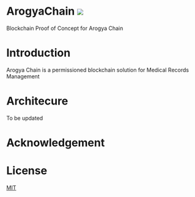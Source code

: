 # ArogyaChain ![](https://img.shields.io/badge/-Dropped-red.svg)

Blockchain Proof of Concept for Arogya Chain

# Introduction
Arogya Chain is a permissioned blockchain solution for Medical Records Management

# Architecure

To be updated

# Acknowledgement


# License

[MIT](https://github.com/ramagururadhakrishnan/NamChain/blob/master/MIT)

